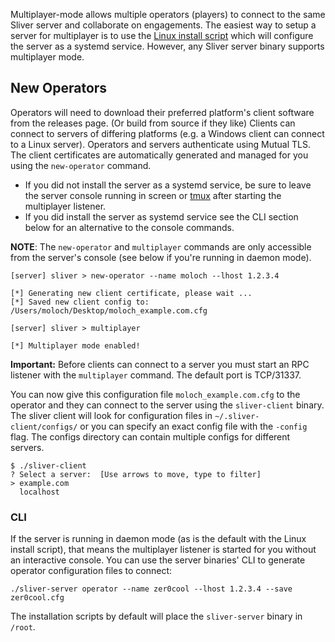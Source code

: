 Multiplayer-mode allows multiple operators (players) to connect to the same Sliver server and collaborate on engagements. The easiest way to setup a server for multiplayer is to use the [Linux install script](https://github.com/BishopFox/sliver/wiki/Linux-Install-Script) which will configure the server as a systemd service. However, any Sliver server binary supports multiplayer mode.

## New Operators

Operators will need to download their preferred platform's client software from the releases page. (Or build from source if they like) Clients can connect to servers of differing platforms (e.g. a Windows client can connect to a Linux server). Operators and servers authenticate using Mutual TLS. The client certificates are automatically generated and managed for you using the `new-operator` command. 

* If you did not install the server as a systemd service, be sure to leave the server console running in screen or [tmux](https://github.com/tmux/tmux) after starting the multiplayer listener. 
* If you did install the server as systemd service see the CLI section below for an alternative to the console commands.

__NOTE__: The `new-operator` and `multiplayer` commands are only accessible from the server's console (see below if you're running in daemon mode).

```
[server] sliver > new-operator --name moloch --lhost 1.2.3.4

[*] Generating new client certificate, please wait ...
[*] Saved new client config to: /Users/moloch/Desktop/moloch_example.com.cfg

[server] sliver > multiplayer

[*] Multiplayer mode enabled!

```

__Important:__ Before clients can connect to a server you must start an RPC listener with the `multiplayer` command. The default port is TCP/31337.

You can now give this configuration file `moloch_example.com.cfg` to the operator and they can connect to the server using the `sliver-client` binary. The sliver client will look for configuration files in `~/.sliver-client/configs/` or you can specify an exact config file with the `-config` flag. The configs directory can contain multiple configs for different servers.

```
$ ./sliver-client
? Select a server:  [Use arrows to move, type to filter]
> example.com
  localhost
```

### CLI

If the server is running in daemon mode (as is the default with the Linux install script), that means the multiplayer listener is started for you without an interactive console. You can use the server binaries' CLI to generate operator configuration files to connect:

```
./sliver-server operator --name zer0cool --lhost 1.2.3.4 --save zer0cool.cfg
```

The installation scripts by default will place the `sliver-server` binary in `/root`.